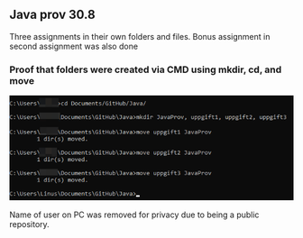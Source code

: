 ## Java prov 30.8

Three assignments in their own folders and files.
Bonus assignment in second assignment was also done

### Proof that folders were created via CMD using mkdir, cd, and move
![CMD folders](https://github.com/eyevory/Java/blob/main/JavaProv/img/cmd_tXzPmASi4k.png)

Name of user on PC was removed for privacy due to being a public repository.
